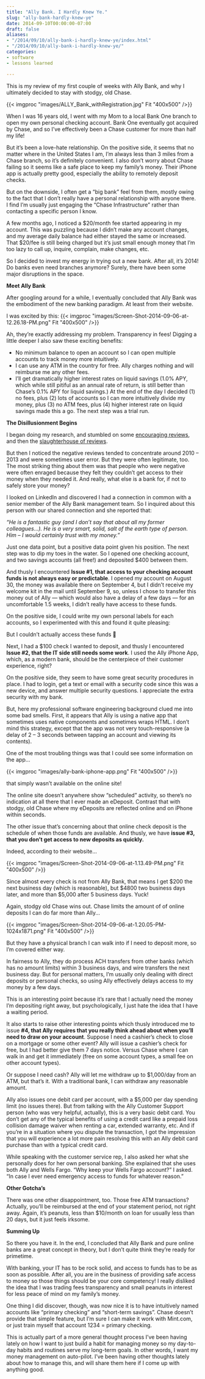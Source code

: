 ```yaml
---
title: "Ally Bank. I Hardly Knew Ye."
slug: "ally-bank-hardly-knew-ye"
date: 2014-09-10T00:00:00-07:00
draft: false
aliases:
- "/2014/09/10/ally-bank-i-hardly-knew-ye/index.html"
- "/2014/09/10/ally-bank-i-hardly-knew-ye/"
categories:
- software
- lessons learned

---
```

This is my review of my first couple of weeks with Ally Bank, and why I ultimately decided to stay with stodgy, old Chase.

{{< imgproc "images/ALLY_Bank_withRegistration.jpg" Fit "400x500" />}}

When I was 16 years old, I went with my Mom to a local Bank One branch to open my own personal checking account. Bank One eventually got acquired by Chase, and so I’ve effectively been a Chase customer for more than half my life!

But it’s been a love-hate relationship. On the positive side, it seems that no matter where in the United States I am, I’m always less than 3 miles from a Chase branch, so it’s definitely convenient. I also don’t worry about Chase failing so it seems like a safe place to keep my family’s money. Their iPhone app is actually pretty good, especially the ability to remotely deposit checks.

But on the downside, I often get a “big bank” feel from them, mostly owing to the fact that I don’t really have a personal relationship with anyone there. I find I’m usually just engaging the “Chase Infrastructure” rather than contacting a specific person I know.

<!--more-->

A few months ago, I noticed a $20/month fee started appearing in my account. This was puzzling because I didn’t make any account changes, and my average daily balance had either stayed the same or increased. That $20/fee is still being charged but it’s just small enough money that I’m too lazy to call up, inquire, complain, make changes, etc.

So I decided to invest my energy in trying out a new bank. After all, it’s 2014! Do banks even need branches anymore? Surely, there have been some major disruptions in the space.

**Meet Ally Bank**

After googling around for a while, I eventually concluded that Ally Bank was the embodiment of the new banking paradigm.  At least from their website.

I was excited by this:
{{< imgproc "images/Screen-Shot-2014-09-06-at-12.26.18-PM.png" Fit "400x500" />}}

Ah, they’re exactly addressing my problem.  Transparency in fees!  Digging a little deeper I also saw these exciting benefits:

* No minimum balance to open an account so I can open multiple accounts to track money more intuitively.
* I can use any ATM in the country for free. Ally charges nothing and will reimburse me any other fees.
* I’ll get dramatically higher interest rates on liquid savings (1.0% APY, which while still pitiful as an annual rate of return, is still better than Chase’s 0.1% APY for liquid savings.)
At the end of the day I decided (1) no fees, plus (2) lots of accounts so I can more intuitively divide my money, plus (3) no ATM fees, plus (4) higher interest rate on liquid savings made this a go.  The next step was a trial run.

**The Disillusionment Begins**

I began doing my research, and stumbled on some [encouraging reviews](https://www.creditkarma.com/reviews/banking/single/id/ally-bank2), and then the [slaughterhouse of reviews](https://www.depositaccounts.com/banks/reviews/ally-bank.html).

But then I noticed the negative reviews tended to concentrate around 2010 – 2013 and were sometimes user error.  But they were often legitimate, too.  The most striking thing about them was that people who were negative were often enraged because they felt they couldn’t get access to their money when they needed it.  And really, what else is a bank for, if not to safely store your money?

I looked on LinkedIn and discovered I had a connection in common with a senior member of the Ally Bank management team.  So I inquired about this person with our shared connection and she reported that:

*“He is a fantastic guy (and I don’t say that about all my former colleagues…). He is a very smart, solid, salt of the earth type of person. Him – I would certainly trust with my money.”*

Just one data point, but a positive data point given his position.  The next step was to dip my toes in the water.  So I opened one checking account, and two savings accounts (all free!) and deposited $400 between them.

And thusly I encountered **Issue #1, that access to your checking account funds is not always easy or predictable**.  I opened my account on August 30, the money was available there on September 4, but I didn’t receive my welcome kit in the mail until September 9, so, unless I chose to transfer this money out of Ally — which would also have a delay of a few days — for an uncomfortable 1.5 weeks, I didn’t really have access to these funds.

On the positive side, I could write my own personal labels for each accounts, so I experimented with this and found it quite pleasing:



But I couldn’t actually access these funds 🙁

Next, I had a $100 check I wanted to deposit, and thusly I encountered **Issue #2, that the IT side still needs some work**.  I used the Ally iPhone App, which, as a modern bank, should be the centerpiece of their customer experience, right?

On the positive side, they seem to have some great security procedures in place.  I had to login, get a text or email with a security code since this was a new device, and answer multiple security questions.  I appreciate the extra security with my bank.

But, here my professional software engineering background clued me into some bad smells.  First, it appears that Ally is using a native app that sometimes uses native components and sometimes wraps HTML. I don’t mind this strategy, except that the app was not very touch-responsive (a delay of 2 – 3 seconds between tapping an account and viewing its contents).

One of the most troubling things was that I could see some information on the app…

{{< imgproc "images/ally-bank-iphone-app.png" Fit "400x500" />}}

that simply wasn’t available on the online site!

The online site doesn’t anywhere show “scheduled” activity, so there’s no indication at all there that I ever made an eDeposit.  Contrast that with stodgy, old Chase where my eDeposits are reflected online and on iPhone within seconds.

The other issue that’s concerning about that online check deposit is the schedule of when those funds are available.  And thusly, we have **issue #3, that you don’t get access to new deposits as quickly.**

Indeed, according to their website…

{{< imgproc "images/Screen-Shot-2014-09-06-at-1.13.49-PM.png" Fit "400x500" />}}

Since almost every check is not from Ally Bank, that means I get $200 the next business day (which is reasonable), but $4800 two business days later, and more than $5,000 after 5 business days.  Yuck!

Again, stodgy old Chase wins out.  Chase limits the amount of of online deposits I can do far more than Ally…

{{< imgproc "images/Screen-Shot-2014-09-06-at-1.20.05-PM-1024x1871.png" Fit "400x500" />}}

But they have a physical branch I can walk into if I need to deposit more, so I’m covered either way.

In fairness to Ally, they do process ACH transfers from other banks (which has no amount limits) within 3 business days, and wire transfers the next business day.  But for personal matters, I’m usually only dealing with direct deposits or personal checks, so using Ally effectively delays access to my money by a few days.

This is an interesting point because it’s rare that I actually need the money I’m depositing right away, but psychologically, I just hate the idea that I have a waiting period.

It also starts to raise other interesting points which thusly introduced me to issue **#4, that Ally requires that you really think ahead about when you’ll need to draw on your account**.  Suppose I need a cashier’s check to close on a mortgage or some other event?  Ally will issue a cashier’s check for free, but I had better give them 7 days notice.  Versus Chase where I can walk in and get it immediately (free on some account types, a small fee on other account types).

Or suppose I need cash?  Ally will let me withdraw up to $1,000/day from an ATM, but that’s it.  With a traditional bank, I can withdraw any reasonable amount.

Ally also issues one debit card per account, with a $5,000 per day spending limit (no issues there). But from talking with the Ally Customer Support person (who was very helpful, actually), this is a very basic debit card.  You don’t get any of the typical benefits of using a credit card like a prepaid loss collision damage waiver when renting a car, extended warranty, etc.  And if you’re in a situation where you dispute the transaction, I got the impression that you will experience a lot more pain resolving this with an Ally debit card purchase than with a typical credit card.

While speaking with the customer service rep, I also asked her what she personally does for her own personal banking.  She explained that she uses both Ally and Wells Fargo. “Why keep your Wells Fargo account?” I asked.  “In case I ever need emergency access to funds for whatever reason.”

**Other Gotcha’s**

There was one other disappointment, too.  Those free ATM transactions? Actually, you’ll be reimbursed at the end of your statement period, not right away.  Again, it’s peanuts, less than $10/month on loan for usually less than 20 days, but it just feels irksome.

**Summing Up**

So there you have it.  In the end, I concluded that Ally Bank and pure online banks are a great concept in theory, but I don’t quite think they’re ready for primetime.

With banking, your IT has to be rock solid, and access to funds has to be as soon as possible.  After all, you are in the business of providing safe access to money so those things should be your core competency!  I really disliked the idea that I was trading fees transparency and small peanuts in interest for less peace of mind on my family’s money.

One thing I did discover, though, was now nice it is to have intuitively named accounts like “primary checking” and “short-term savings”.  Chase doesn’t provide that simple feature, but I’m sure I can make it work with Mint.com, or just train myself that account 1234 = primary checking.

This is actually part of a more general thought process I’ve been having lately on how I want to just build a habit for managing money so my day-to-day habits and routines serve my long-term goals.  In other words, I want my money management on auto-pilot.  I’ve been having other thoughts lately about how to manage this, and will share them here if I come up with anything good.
